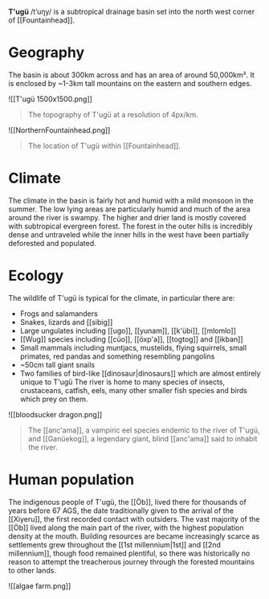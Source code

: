 **T'ugü** /tʼuŋy/ is a subtropical drainage basin set into the north west corner of [[Fountainhead]].

# Geography
The basin is about 300km across and has an area of around 50,000km². It is enclosed by ~1-3km tall mountains on the eastern and southern edges.

![[T'ugü 1500x1500.png]]
> The topography of T'ugü at a resolution of 4px/km.


![[NorthernFountainhead.png]]
> The location of T'ugü within [[Fountainhead]].

# Climate
The climate in the basin is fairly hot and humid with a mild monsoon in the summer. The low lying areas are particularly humid and much of the area around the river is swampy. The higher and drier land is mostly covered with subtropical evergreen forest. The forest in the outer hills is incredibly dense and untraveled while the inner hills in the west have been partially deforested and populated.
# Ecology
The wildlife of T'ugü is typical for the climate, in particular there are:
- Frogs and salamanders
- Snakes, lizards and [[sibig]]
- Large ungulates including [[ugo]], [[yunam]], [[k'übi]], [[mlomlo]]
- [[Wug]] species including [[cüo]], [[öxp'a]], [[togtog]] and [[ikban]]
- Small mammals including muntjacs, mustelids, flying squirrels, small primates, red pandas and something resembling pangolins
- ~50cm tall giant snails
- Two families of bird-like [[dinosaur|dinosaurs]] which are almost entirely unique to T'ugü
The river is home to many species of insects, crustaceans, catfish, eels, many other smaller fish species and birds which prey on them.

![[bloodsucker dragon.png]]
> The [[anc'ama]], a vampiric eel species endemic to the river of T'ugü, and [[Ganüekog]], a legendary giant, blind [[anc'ama]] said to inhabit the river.

# Human population
The indigenous people of T'ugü, the [[Öb]], lived there for thousands of years before 67 AGS, the date traditionally given to the arrival of the [[Xiyeru]], the first recorded contact with outsiders. The vast majority of the [[Öb]] lived along the main part of the river, with the highest population density at the mouth. Building resources are became increasingly scarce as settlements grew throughout the [[1st millennium|1st]] and [[2nd millennium]], though food remained plentiful, so there was historically no reason to attempt the treacherous journey through the forested mountains to other lands.

![[algae farm.png]]